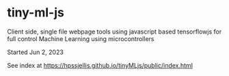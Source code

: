 # tiny-ml-js
Client side, single file webpage tools using javascript based tensorflowjs for full control Machine Learning using microcontrollers


Started Jun 2, 2023


See index at https://hpssjellis.github.io/tinyMLjs/public/index.html


